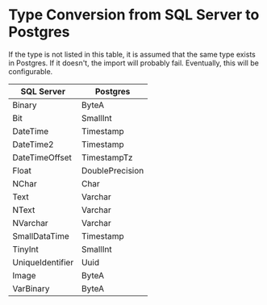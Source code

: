 # Type Conversion from SQL Server to Postgres

If the type is not listed in this table, it is assumed that the same type exists in Postgres. If it doesn't, the import will probably fail. Eventually, this will be configurable.

| SQL Server   | Postgres |
| ----------- | ----------- |
| Binary         | ByteA |
| Bit            | SmallInt |
| DateTime       | Timestamp |
| DateTime2      | Timestamp |
| DateTimeOffset | TimestampTz |
| Float          | DoublePrecision |
| NChar          | Char |
| Text           | Varchar |
| NText          | Varchar |
| NVarchar       | Varchar |
| SmallDataTime  | Timestamp |
| TinyInt        | SmallInt |
| UniqueIdentifier | Uuid |
| Image          | ByteA |
| VarBinary      | ByteA |

